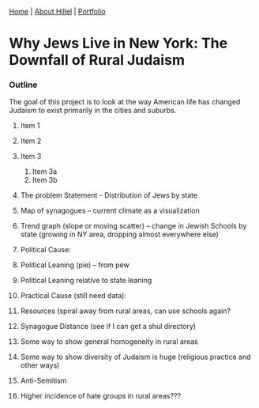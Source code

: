 [Home](https://hhochszt.github.io/94870-Portfolio) | [About Hillel](AboutHillel.md) | [Portfolio](Portfolio.md)

# Why Jews Live in New York: The Downfall of Rural Judaism

### Outline
The goal of this project is to look at the way American life has changed Judaism to exist primarily in the cities and suburbs.

1. Item 1
1. Item 2
1. Item 3
   1. Item 3a
   1. Item 3b

1.	The problem Statement - Distribution of Jews by state
  1.	Map of synagogues – current climate as a visualization
  1.	Trend graph (slope or moving scatter) – change in Jewish Schools by state (growing in NY area, dropping almost everywhere else)
1.	Political Cause:
  1.	Political Leaning (pie) – from pew
  1.	Political Leaning relative to state leaning
1.	Practical Cause (still need data):
  1.	Resources (spiral away from rural areas, can use schools again?
  1.	Synagogue Distance (see if I can get a shul directory)
  1.	Some way to show general homogeneity in rural areas
1.	Some way to show diversity of Judaism is huge (religious practice and other ways)
1.	Anti-Semitism
  1.	Higher incidence of hate groups in rural areas???
